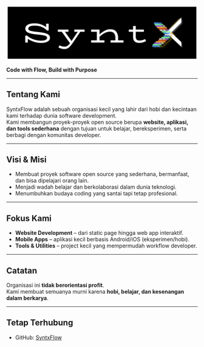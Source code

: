 ![Alt text](./Syntx.jpg)

**Code with Flow, Build with Purpose**  

---

## Tentang Kami
SyntxFlow adalah sebuah organisasi kecil yang lahir dari hobi dan kecintaan kami terhadap dunia software development.  
Kami membangun proyek-proyek open source berupa **website, aplikasi, dan tools sederhana** dengan tujuan untuk belajar, bereksperimen, serta berbagi dengan komunitas developer.

---

## Visi & Misi
- Membuat proyek software open source yang sederhana, bermanfaat, dan bisa dipelajari orang lain.  
- Menjadi wadah belajar dan berkolaborasi dalam dunia teknologi.  
- Menumbuhkan budaya coding yang santai tapi tetap profesional.  

---

## Fokus Kami
-  **Website Development** – dari static page hingga web app interaktif.  
-  **Mobile Apps** – aplikasi kecil berbasis Android/iOS (eksperimen/hobi).  
-  **Tools & Utilities** – project kecil yang mempermudah workflow developer.  

---

## Catatan
Organisasi ini **tidak berorientasi profit**.  
Kami membuat semuanya murni karena **hobi, belajar, dan kesenangan dalam berkarya**.

---

## Tetap Terhubung
-  GitHub: [SyntxFlow](https://github.com/SyntxFlow)
